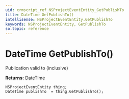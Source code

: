 ```yaml
---
uid: crmscript_ref_NSProjectEventEntity_GetPublishTo
title: DateTime GetPublishTo()
intellisense: NSProjectEventEntity.GetPublishTo
keywords: NSProjectEventEntity, GetPublishTo
so.topic: reference
---
```


# DateTime GetPublishTo()

Publication valid to (inclusive)

**Returns:** DateTime

```crmscript
NSProjectEventEntity thing;
DateTime publishTo  = thing.GetPublishTo();
```

